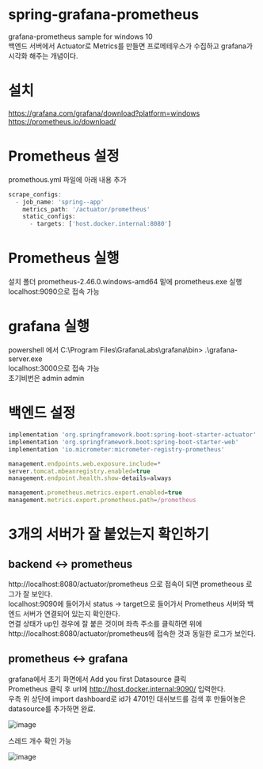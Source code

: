 # spring-grafana-prometheus

grafana-prometheus sample for windows 10     
백엔드 서버에서 Actuator로 Metrics를 만들면 프로메테우스가 수집하고 grafana가 시각화 해주는 개념이다.

# 설치

https://grafana.com/grafana/download?platform=windows   
https://prometheus.io/download/   

# Prometheus 설정

promethous.yml 파일에 아래 내용 추가   
```javascript
scrape_configs:
  - job_name: 'spring--app'
    metrics_path: '/actuator/prometheus'
    static_configs:
      - targets: ['host.docker.internal:8080']
```
# Prometheus 실행

설치 폴더 prometheus-2.46.0.windows-amd64 밑에 prometheus.exe 실행   
localhost:9090으로 접속 가능   

# grafana 실행

powershell 에서 C:\Program Files\GrafanaLabs\grafana\bin> .\grafana-server.exe   
localhost:3000으로 접속 가능   
초기비번은 admin admin   

# 백엔드 설정
```javascript
implementation 'org.springframework.boot:spring-boot-starter-actuator'
implementation 'org.springframework.boot:spring-boot-starter-web'
implementation 'io.micrometer:micrometer-registry-prometheus'
```
```javascript
management.endpoints.web.exposure.include=*
server.tomcat.mbeanregistry.enabled=true
management.endpoint.health.show-details=always

management.prometheus.metrics.export.enabled=true
management.metrics.export.prometheus.path=/prometheus
```
# 3개의 서버가 잘 붙었는지 확인하기 

## backend <-> prometheus   

http://localhost:8080/actuator/prometheus 으로 접속이 되면 prometheous 로그가 잘 보인다.   
localhost:9090에 들어가서 status -> target으로 들어가서 Prometheus 서버와 백엔드 서버가 연결되어 있는지 확인한다.   
연결 상태가 up인 경우에 잘 붙은 것이며 좌측 주소를 클릭하면 위에 http://localhost:8080/actuator/prometheus에 접속한 것과 동일한 로그가 보인다.   

## prometheus <-> grafana   

grafana에서 초기 화면에서 Add you first Datasource 클릭   
Prometheus 클릭 후 url에 http://host.docker.internal:9090/ 입력한다.   
우측 위 상단에 import dashboard로 id가 4701인 대쉬보드를 검색 후 만들어놓은 datasource를 추가하면 완료.   

![image](https://github.com/stir084/spring-grafana-prometheus/assets/47946124/c774b66d-184c-4ee6-8ec8-cdaad917b1c6)

스레드 개수 확인 가능   

![image](https://github.com/stir084/spring-grafana-prometheus/assets/47946124/5582dd19-dad8-4ea4-91ab-97eae1b2d0d7)


